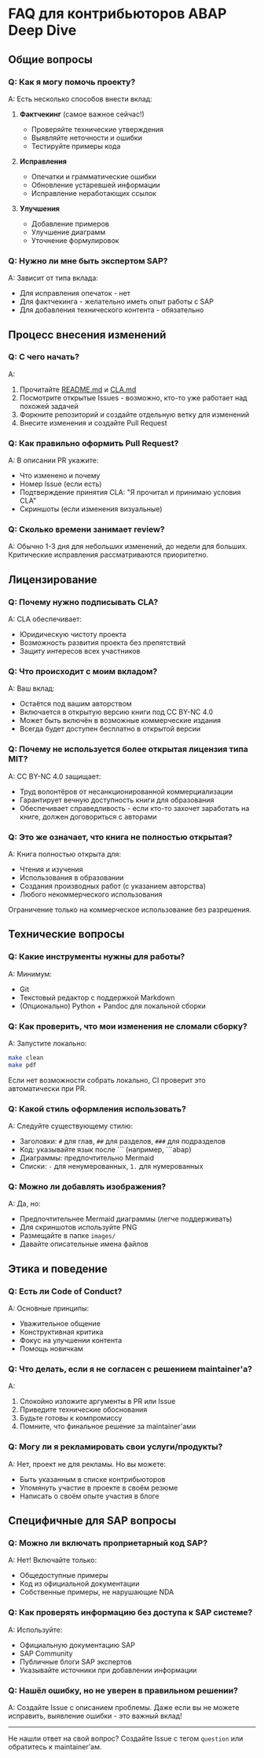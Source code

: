 # FAQ для контрибьюторов ABAP Deep Dive

## Общие вопросы

### Q: Как я могу помочь проекту?

A: Есть несколько способов внести вклад:

1. **Фактчекинг** (самое важное сейчас!)
   - Проверяйте технические утверждения
   - Выявляйте неточности и ошибки
   - Тестируйте примеры кода

2. **Исправления**
   - Опечатки и грамматические ошибки
   - Обновление устаревшей информации
   - Исправление неработающих ссылок

3. **Улучшения**
   - Добавление примеров
   - Улучшение диаграмм
   - Уточнение формулировок

### Q: Нужно ли мне быть экспертом SAP?

A: Зависит от типа вклада:
- Для исправления опечаток - нет
- Для фактчекинга - желательно иметь опыт работы с SAP
- Для добавления технического контента - обязательно

## Процесс внесения изменений

### Q: С чего начать?

A: 
1. Прочитайте [README.md](README.md) и [CLA.md](CLA.md)
2. Посмотрите открытые Issues - возможно, кто-то уже работает над похожей задачей
3. Форкните репозиторий и создайте отдельную ветку для изменений
4. Внесите изменения и создайте Pull Request

### Q: Как правильно оформить Pull Request?

A: В описании PR укажите:
- Что изменено и почему
- Номер Issue (если есть)
- Подтверждение принятия CLA: "Я прочитал и принимаю условия CLA"
- Скриншоты (если изменения визуальные)

### Q: Сколько времени занимает review?

A: Обычно 1-3 дня для небольших изменений, до недели для больших. Критические исправления рассматриваются приоритетно.

## Лицензирование

### Q: Почему нужно подписывать CLA?

A: CLA обеспечивает:
- Юридическую чистоту проекта
- Возможность развития проекта без препятствий
- Защиту интересов всех участников

### Q: Что происходит с моим вкладом?

A: Ваш вклад:
- Остаётся под вашим авторством
- Включается в открытую версию книги под CC BY-NC 4.0
- Может быть включён в возможные коммерческие издания
- Всегда будет доступен бесплатно в открытой версии

### Q: Почему не используется более открытая лицензия типа MIT?

A: CC BY-NC 4.0 защищает:
- Труд волонтёров от несанкционированной коммерциализации
- Гарантирует вечную доступность книги для образования
- Обеспечивает справедливость - если кто-то захочет заработать на книге, должен договориться с авторами

### Q: Это же означает, что книга не полностью открытая?

A: Книга полностью открыта для:
- Чтения и изучения
- Использования в образовании
- Создания производных работ (с указанием авторства)
- Любого некоммерческого использования

Ограничение только на коммерческое использование без разрешения.

## Технические вопросы

### Q: Какие инструменты нужны для работы?

A: Минимум:
- Git
- Текстовый редактор с поддержкой Markdown
- (Опционально) Python + Pandoc для локальной сборки

### Q: Как проверить, что мои изменения не сломали сборку?

A: Запустите локально:
```bash
make clean
make pdf
```

Если нет возможности собрать локально, CI проверит это автоматически при PR.

### Q: Какой стиль оформления использовать?

A: Следуйте существующему стилю:
- Заголовки: `#` для глав, `##` для разделов, `###` для подразделов
- Код: указывайте язык после \`\`\` (например, \`\`\`abap)
- Диаграммы: предпочтительно Mermaid
- Списки: `-` для ненумерованных, `1.` для нумерованных

### Q: Можно ли добавлять изображения?

A: Да, но:
- Предпочтительнее Mermaid диаграммы (легче поддерживать)
- Для скриншотов используйте PNG
- Размещайте в папке `images/`
- Давайте описательные имена файлов

## Этика и поведение

### Q: Есть ли Code of Conduct?

A: Основные принципы:
- Уважительное общение
- Конструктивная критика
- Фокус на улучшении контента
- Помощь новичкам

### Q: Что делать, если я не согласен с решением maintainer'а?

A: 
1. Спокойно изложите аргументы в PR или Issue
2. Приведите технические обоснования
3. Будьте готовы к компромиссу
4. Помните, что финальное решение за maintainer'ами

### Q: Могу ли я рекламировать свои услуги/продукты?

A: Нет, проект не для рекламы. Но вы можете:
- Быть указанным в списке контрибьюторов
- Упомянуть участие в проекте в своём резюме
- Написать о своём опыте участия в блоге

## Специфичные для SAP вопросы

### Q: Можно ли включать проприетарный код SAP?

A: Нет! Включайте только:
- Общедоступные примеры
- Код из официальной документации
- Собственные примеры, не нарушающие NDA

### Q: Как проверять информацию без доступа к SAP системе?

A: Используйте:
- Официальную документацию SAP
- SAP Community
- Публичные блоги SAP экспертов
- Указывайте источники при добавлении информации

### Q: Нашёл ошибку, но не уверен в правильном решении?

A: Создайте Issue с описанием проблемы. Даже если вы не можете исправить, выявление ошибки - это важный вклад!

---

Не нашли ответ на свой вопрос? Создайте Issue с тегом `question` или обратитесь к maintainer'ам.